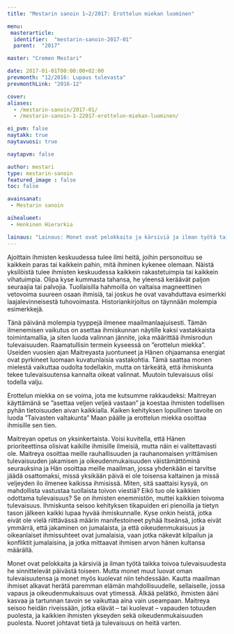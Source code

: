 ```yaml
---
title: "Mestarin sanoin 1–2/2017: Erottelun miekan luominen"

menu:
 masterarticle:
  identifier:  "mestarin-sanoin-2017-01"
  parent:  "2017"

master: "Cremen Mestari"

date: 2017-01-01T00:00:00+02:00
prevmonth: "12/2016: Lupaus tulevasta"
prevmonthLink: "2016-12"

cover:
aliases:
  - /mestarin-sanoin/2017-01/
  - /mestarin-sanoin-1-22017-erottelun-miekan-luominen/

ei_pvm: false
naytakk: true
naytavuosi: true

naytapvm: false

author: mestari
type: mestarin-sanoin
featured_image : false
toc: false

avainsanat:
 - Mestarin sanoin

aihealueet:
 - Henkinen Hierarkia

lainaus: "Lainaus: Monet ovat pelokkaita ja kärsiviä ja ilman työtä taikka toivoa tulevaisuudesta he sinnittelevät päivästä toiseen. Mutta monet muut luovat oman tulevaisuutensa ja monet myös kuolevat niin tehdessään. Kautta maailman ihmiset alkavat herätä paremman elämän mahdollisuudelle, sellaiselle, jossa vapaus ja oikeudenmukaisuus ovat ytimessä."
---
```

<p>Ajoittain ihmisten keskuudessa tulee ilmi heitä, joihin personoituu se kaikkein paras tai kaikkein pahin, mitä ihminen kykenee olemaan. Näistä yksilöistä tulee ihmisten keskuudessa kaikkein rakastetuimpia tai kaikkein vihatuimpia. Olipa kyse kummasta tahansa, he yleensä keräävät paljon seuraajia tai palvojia. Tuollaisilla hahmoilla on valtaisa magneettinen vetovoima suureen osaan ihmisiä, tai joskus he ovat vavahduttava esimerkki laajalevinneisestä tuhovoimasta. Historiankirjoitus on täynnään molempia esimerkkejä.</p>
<p>Tänä päivänä molempia tyyppejä ilmenee maailmanlaajuisesti. Tämän ilmenemisen vaikutus on asettaa ihmiskunnan näytille kaksi vastakkaista toimintamallia, ja siten luoda valinnan jännite, joka määrittää ihmisrodun tulevaisuuden. Raamatullisin termein kyseessä on ”erottelun miekka”. Useiden vuosien ajan Maitreyasta juontuneet ja Hänen ohjaamansa energiat ovat pyrkineet luomaan kuvatunlaisia vastakohtia. Tämä saattaa monen mielestä vaikuttaa oudolta todellakin, mutta on tärkeätä, että ihmiskunta tekee tulevaisuutensa kannalta oikeat valinnat. Muutoin tulevaisuus olisi todella valju.</p>
<p>Erottelun miekka on se voima, jota me kutsumme rakkaudeksi: Maitreyan käyttämänä se ”asettaa veljen veljeä vastaan” ja koestaa ihmisten todellisen pyhän tietoisuuden aivan kaikkialla. Kaiken kehityksen lopullinen tavoite on luoda ”Taivasten valtakunta” Maan päälle ja erottelun miekka osoittaa ihmisille sen tien.</p>
<p>Maitreyan opetus on yksinkertaista. Voisi kuvitella, että Hänen prioriteettinsa olisivat kaikille ihmisille ilmeisiä, mutta näin ei valitettavasti ole. Maitreya osoittaa meille rauhallisuuden ja rauhanomaisen yrittämisen tulevaisuuden jakamisen ja oikeudenmukaisuuden väistämättöminä seurauksina ja Hän osoittaa meille maailman, jossa yhdenkään ei tarvitse jäädä osattomaksi, missä yksikään päivä ei ole toisensa kaltainen ja missä veljeyden ilo ilmenee kaikissa ihmisissä. Miten, sitä saattaisi kysyä, on mahdollista vastustaa tuollaista toivon viestiä? Eikö tuo ole kaikkien odottama tulevaisuus? Se on ihmisten enemmistön, muttei kaikkien toivoma tulevaisuus. Ihmiskunta seisoo kehityksen tikapuiden eri pienoilla ja tietyn tason jälkeen kaikki lupaa hyvää ihmiskunnalle. Kyse onkin heistä, jotka eivät ole vielä riittävässä määrin manifestoineet pyhää Itseänsä, jotka eivät ymmärrä, että jakaminen on jumalaista, ja että oikeudenmukaisuus ja oikeanlaiset ihmissuhteet ovat jumalaisia, vaan jotka näkevät kilpailun ja konfliktit jumalaisina, ja jotka mittaavat ihmisen arvon hänen kultansa määrällä.</p>
<p>Monet ovat pelokkaita ja kärsiviä ja ilman työtä taikka toivoa tulevaisuudesta he sinnittelevät päivästä toiseen. Mutta monet muut luovat oman tulevaisuutensa ja monet myös kuolevat niin tehdessään. Kautta maailman ihmiset alkavat herätä paremman elämän mahdollisuudelle, sellaiselle, jossa vapaus ja oikeudenmukaisuus ovat ytimessä. Älkää pelätkö, ihmisten ääni kasvaa ja tartunnan tavoin se vaikuttaa aina vain useampaan. Maitreya seisoo heidän riveissään, jotka elävät – tai kuolevat – vapauden totuuden puolesta, ja kaikkien ihmisten ykseyden sekä oikeudenmukaisuuden puolesta. Nuoret johtavat tietä ja tulevaisuus on heitä varten.</p>